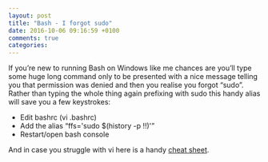 ```yaml
---
layout: post
title: "Bash - I forgot sudo"
date: 2016-10-06 09:16:59 +0100
comments: true
categories: 
---
```


If you’re new to running Bash on Windows like me chances are you’ll type some huge long command only to be presented with a nice message telling you that permission was denied and then you realise you forgot “sudo”. Rather than typing the whole thing again prefixing with sudo this handy alias will save you a few keystrokes:

- Edit bashrc (vi .bashrc)
- Add the alias “ffs='sudo $(history -p !!)'”
- Restart/open bash console

And in case you struggle with vi here is a handy [cheat sheet](http://www.lagmonster.org/docs/vi.html).
